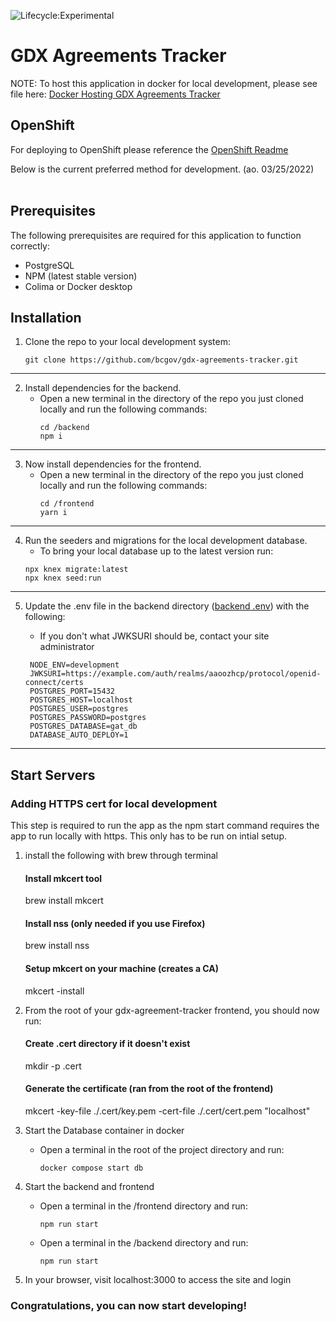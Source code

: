 ![Lifecycle:Experimental](https://img.shields.io/badge/Lifecycle-Experimental-339999)

# GDX Agreements Tracker

NOTE: To host this application in docker for local development, please see file here: [Docker Hosting GDX Agreements Tracker](/documentation/README.md)

## OpenShift
For deploying to OpenShift please reference the [OpenShift Readme](./openshift/templates/README.md)

Below is the current preferred method for development. (ao. 03/25/2022)<br><br>

## Prerequisites

The following prerequisites are required for this application to function correctly:

*   PostgreSQL
*   NPM (latest stable version)
*   Colima or Docker desktop

## Installation

1.  Clone the repo to your local development system:
    ```
    git clone https://github.com/bcgov/gdx-agreements-tracker.git
    ```
---

2. Install dependencies for the backend.
    * Open a new terminal in the directory of the repo you just cloned locally and run the following commands: 
        ```
        cd /backend
        npm i
        ```
---

3. Now install dependencies for the frontend.
    * Open a new terminal in the directory of the repo you just cloned locally and run the following commands: 
        ```
        cd /frontend
        yarn i
        ```
---

4. Run the seeders and migrations for the local development database.
    * To bring your local database up to the latest version run:
    ```
    npx knex migrate:latest
    npx knex seed:run
    ```
---

5. Update the .env file in the backend directory ([backend .env](/backend/.env)) with the following:
    * If you don't what JWKSURI should be, contact your site administrator

   ```
    NODE_ENV=development
    JWKSURI=https://example.com/auth/realms/aaoozhcp/protocol/openid-connect/certs
    POSTGRES_PORT=15432
    POSTGRES_HOST=localhost
    POSTGRES_USER=postgres
    POSTGRES_PASSWORD=postgres
    POSTGRES_DATABASE=gat_db
    DATABASE_AUTO_DEPLOY=1
   ```
  ---

## Start Servers
### Adding HTTPS cert for local development
This step is required to run the app as the npm start command requires the app to run locally with https.  This only has to be run on intial setup.

1. install the following with brew through terminal
    #### Install mkcert tool
    brew install mkcert

    #### Install nss (only needed if you use Firefox)
    brew install nss

    #### Setup mkcert on your machine (creates a CA)
    mkcert -install

2. From the root of your gdx-agreement-tracker frontend, you should now run:
    #### Create .cert directory if it doesn't exist
    mkdir -p .cert

    #### Generate the certificate (ran from the root of the frontend)
    mkcert -key-file ./.cert/key.pem -cert-file ./.cert/cert.pem "localhost"


1. Start the Database container in docker
    *   Open a terminal in the root of the project directory and run:
         ```
         docker compose start db
         ```

2. Start the backend and frontend
    *   Open a terminal in the /frontend directory and run:
        ```
        npm run start
        ```
    *   Open a terminal in the /backend directory and run:
         ```
         npm run start
         ```

3. In your browser, visit localhost:3000 to access the site and login


### Congratulations, you can now start developing!

